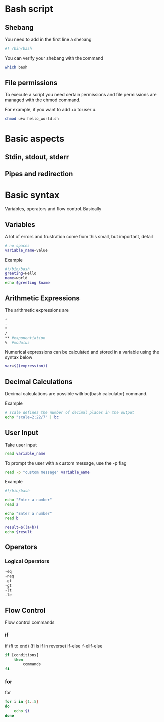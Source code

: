 # Bash script

## Shebang

You need to add in the first line a shebang

```sh
#! /bin/bash
```

You can verify your shebang with the command

```sh
which bash
```

## File permissions

To execute a script you need certain permissions and file permissions are 
managed with the chmod command.

For example, if you want to add +x to user u.

```sh
chmod u+x hello_world.sh
```

# Basic aspects

## Stdin, stdout, stderr
## Pipes and redirection

# Basic syntax

Variables, operators and flow control. Basically

## Variables

A lot of errors and frustration come from this small, but important, detail

```sh
# no spaces
variable_name=value
```

Example

```sh
#!/bin/bash
greeting=Hello
name=world
echo $greeting $name
```

## Arithmetic Expressions

The arithmetic expressions are

```sh
+
-
*
/
** #exponentiation
%  #modulus
```

Numerical expressions can be calculated and stored in a variable using the 
syntax below

```sh
var=$((expression))
```

## Decimal Calculations

Decimal calculations are possible with bc(bash calculator) command.

Example

```sh
# scale defines the number of decimal places in the output
echo "scale=2;22/7" | bc
```

## User Input

Take user input

```sh
read variable_name
```

To prompt the user with a custom message, use the -p flag

```sh
read -p "custom message" variable_name
```

Example

```sh
#!/bin/bash

echo "Enter a number"
read a

echo "Enter a number"
read b

result=$((a+b))
echo $result
```

## Operators

### Logical Operators

```sh
-eq
-neq
-gt
-gt
-lt
-le
```
## Flow Control

Flow control commands

### if

if (fi to end) (fi is if in reverse)
if-else
if-elif-else

```sh
if [conditions]
    then
        commands
fi
```

### for

for

```sh
for i in {1..5}
do
    echo $i
done
```
